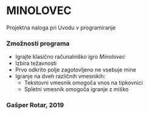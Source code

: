 # MINOLOVEC
Projektna naloga pri Uvodu v programiranje

### Zmožnosti programa
- Igrajte klasično računalniško igro _Minolovec_
- Izbira težavnosti
- Prvo odkrito polje zagotovljeno ne vsebuje mine
- Igranje na dveh različnih vmesnikih:
    - Tekstovni vmesnik omogoča vnos na tipkovnici
    - Spletni vmesnik omogoča igranje z miško

### Gašper Rotar, 2019